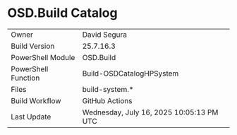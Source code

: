 ﻿# OSD.Build Catalog

| | |
|-|-|
| Owner | David Segura |
| Build Version | 25.7.16.3 |
| PowerShell Module | OSD.Build |
| PowerShell Function | Build-OSDCatalogHPSystem |
| Files | build-system.* |
| Build Workflow | GitHub Actions |
| Last Update | Wednesday, July 16, 2025 10:05:13 PM UTC |
